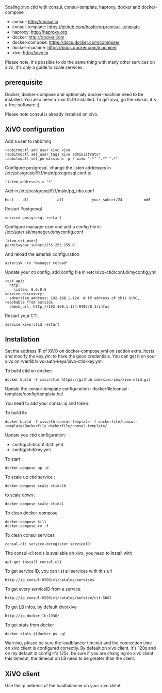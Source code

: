 Scaling xivo ctid with consul, consul-template, haproxy, docker and docker-compose

* consul: http://consul.io
* consul-template: https://github.com/hashicorp/consul-template
* haproxy: http://haproxy.org
* docker: http://docker.com
* docker-compose: https://docs.docker.com/compose/
* docker-machine: https://docs.docker.com/machine/
* xivo: http://xivo.io

Please note, it's possible to do the same thing with many other services on xivo, it's only a guide to scale services.

prerequisite
------------

Docker, docker-compose and optionnaly docker-machine need to be installed. You also need a xivo 15.19 installed. To get xivo, go the xivo.io, it's a free software ;)

Please note consul is already installed on xivo.

XiVO configuration
------------------

Add a user to rabbitmq

    rabbitmqctl add_user xivo xivo
    rabbitmqctl set_user_tags xivo administrator
    rabbitmqctl set_permissions -p / xivo ".*" ".*" ".*" 

Configure postgresql, change the listen addresses in /etc/postgresql/9.1/main/postgresql.conf to

    listen_addresses = '*'

Add in /etc/postgresql/9.1/main/pg_hba.conf

    host    all             all             your_subnet/24          md5

Restart Postgresql

    service postgresql restart

Configure manager user and add a config file in /etc/asterisk/manager.d/myconfig.conf 

    [xivo_cti_user]
    permit=your_subnet/255.255.255.0

And reload the asterisk configuration:

    asterisk -rx "manager reload"

Update your cti config, add config file in /etc/xivo-ctid/conf.d/myconfig.yml

    rest_api:
      http:
        listen: 0.0.0.0
    service_discovery:
      advertise_address: 192.168.1.124  # IP address of this XiVO, reachable from outside
      check_url: http://192.168.1.124:9495/0.1/infos

Restart your CTI.

    service xivo-ctid restart

Installation
------------

Set the address IP of XiVO on docker-compose.yml on section extra_hosts and modify the key.yml to have the good credentials. You can get it on your xivo on /var/lib/xivo-auth-keys/xivo-ctid-key.yml.

To build ctid on docker:

    docker build -t xivo/ctid https://github.com/xivo-pbx/xivo-ctid.git

Update the consul-template configuration : dockerfile/consul-template/config/template.hcl

You need to add your consul ip and token.

To build lb:

    docker build -t xivo/lb-consul-template -f dockerfile/consul-template/Dockerfile dockerfile/consul-template/


Update you ctid configuration:

- config/ctid/conf.d/cti.yml
- config/ctid/key.yml

To start :

    docker-compose up -d

To scale up ctid service :

    docker-compose scale ctid=10

to scale down :

    docker-compose scale ctid=1

To clean docker-compose

    docker-compose kill
    docker-compose rm -f

To clean consul services

    consul-cli service-deregister serviceID

The consul-cli tools is available on xivo, you need to install with

    apt-get install consul-cli

To get service ID, you can list all services with this url

    http://ip_consul:8500/v1/catalog/services

To get every serviceID from a service.

    http://ip_consul:8500/v1/catalog/service/cti-5003

To get LB infos, by default xivo/xivo

    http://ip_docker_lb:1936/

To get stats from docker

    docker stats $(docker ps -q)

Warning, please be sure the loadblancer timeout and the connection time on xivo client is configured correctly. By default on xivo client, it's 120s and on my default lb config it's 125s, be sure if you are changing on xivo client this timeout, the timeout on LB need to be greater than the client.

XiVO client
-----------

Use the ip address of the loadbalancer on your xivo client.
